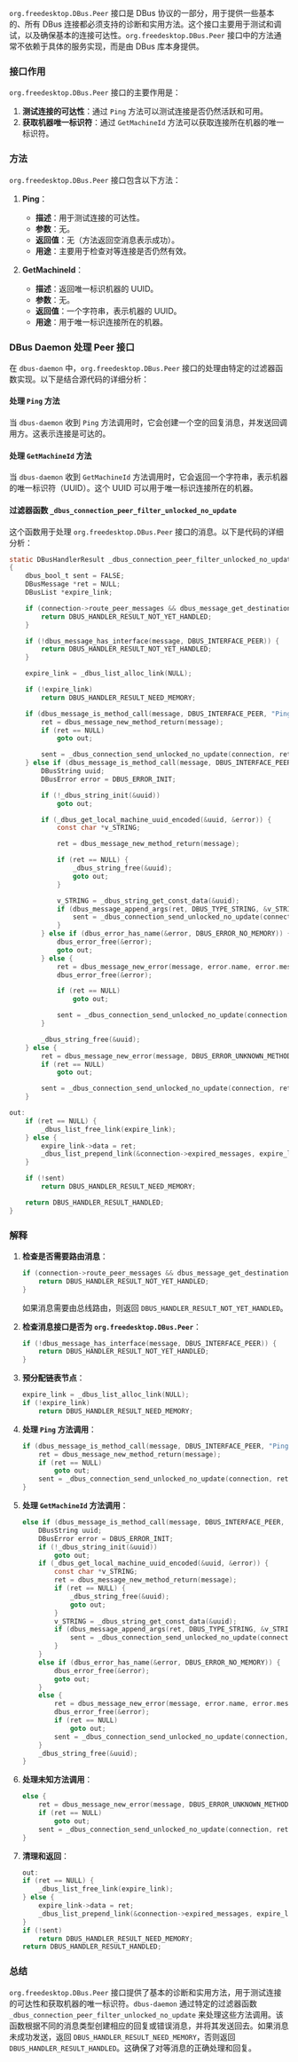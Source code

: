 `org.freedesktop.DBus.Peer` 接口是 DBus 协议的一部分，用于提供一些基本的、所有 DBus 连接都必须支持的诊断和实用方法。这个接口主要用于测试和调试，以及确保基本的连接可达性。`org.freedesktop.DBus.Peer` 接口中的方法通常不依赖于具体的服务实现，而是由 DBus 库本身提供。

### 接口作用

`org.freedesktop.DBus.Peer` 接口的主要作用是：
1. **测试连接的可达性**：通过 `Ping` 方法可以测试连接是否仍然活跃和可用。
2. **获取机器唯一标识符**：通过 `GetMachineId` 方法可以获取连接所在机器的唯一标识符。

### 方法

`org.freedesktop.DBus.Peer` 接口包含以下方法：

1. **Ping**：
   - **描述**：用于测试连接的可达性。
   - **参数**：无。
   - **返回值**：无（方法返回空消息表示成功）。
   - **用途**：主要用于检查对等连接是否仍然有效。

2. **GetMachineId**：
   - **描述**：返回唯一标识机器的 UUID。
   - **参数**：无。
   - **返回值**：一个字符串，表示机器的 UUID。
   - **用途**：用于唯一标识连接所在的机器。

### DBus Daemon 处理 Peer 接口

在 `dbus-daemon` 中，`org.freedesktop.DBus.Peer` 接口的处理由特定的过滤器函数实现。以下是结合源代码的详细分析：

#### 处理 `Ping` 方法

当 `dbus-daemon` 收到 `Ping` 方法调用时，它会创建一个空的回复消息，并发送回调用方。这表示连接是可达的。

#### 处理 `GetMachineId` 方法

当 `dbus-daemon` 收到 `GetMachineId` 方法调用时，它会返回一个字符串，表示机器的唯一标识符（UUID）。这个 UUID 可以用于唯一标识连接所在的机器。

#### 过滤器函数 `_dbus_connection_peer_filter_unlocked_no_update`

这个函数用于处理 `org.freedesktop.DBus.Peer` 接口的消息。以下是代码的详细分析：

```c
static DBusHandlerResult _dbus_connection_peer_filter_unlocked_no_update(DBusConnection *connection, DBusMessage *message)
{
    dbus_bool_t sent = FALSE;
    DBusMessage *ret = NULL;
    DBusList *expire_link;

    if (connection->route_peer_messages && dbus_message_get_destination(message) != NULL) {
        return DBUS_HANDLER_RESULT_NOT_YET_HANDLED;
    }

    if (!dbus_message_has_interface(message, DBUS_INTERFACE_PEER)) {
        return DBUS_HANDLER_RESULT_NOT_YET_HANDLED;
    }

    expire_link = _dbus_list_alloc_link(NULL);

    if (!expire_link)
        return DBUS_HANDLER_RESULT_NEED_MEMORY;

    if (dbus_message_is_method_call(message, DBUS_INTERFACE_PEER, "Ping")) {
        ret = dbus_message_new_method_return(message);
        if (ret == NULL)
            goto out;

        sent = _dbus_connection_send_unlocked_no_update(connection, ret, NULL);
    } else if (dbus_message_is_method_call(message, DBUS_INTERFACE_PEER, "GetMachineId")) {
        DBusString uuid;
        DBusError error = DBUS_ERROR_INIT;

        if (!_dbus_string_init(&uuid))
            goto out;

        if (_dbus_get_local_machine_uuid_encoded(&uuid, &error)) {
            const char *v_STRING;

            ret = dbus_message_new_method_return(message);

            if (ret == NULL) {
                _dbus_string_free(&uuid);
                goto out;
            }

            v_STRING = _dbus_string_get_const_data(&uuid);
            if (dbus_message_append_args(ret, DBUS_TYPE_STRING, &v_STRING, DBUS_TYPE_INVALID)) {
                sent = _dbus_connection_send_unlocked_no_update(connection, ret, NULL);
            }
        } else if (dbus_error_has_name(&error, DBUS_ERROR_NO_MEMORY)) {
            dbus_error_free(&error);
            goto out;
        } else {
            ret = dbus_message_new_error(message, error.name, error.message);
            dbus_error_free(&error);

            if (ret == NULL)
                goto out;

            sent = _dbus_connection_send_unlocked_no_update(connection, ret, NULL);
        }

        _dbus_string_free(&uuid);
    } else {
        ret = dbus_message_new_error(message, DBUS_ERROR_UNKNOWN_METHOD, "Unknown method invoked on org.freedesktop.DBus.Peer interface");
        if (ret == NULL)
            goto out;

        sent = _dbus_connection_send_unlocked_no_update(connection, ret, NULL);
    }

out:
    if (ret == NULL) {
        _dbus_list_free_link(expire_link);
    } else {
        expire_link->data = ret;
        _dbus_list_prepend_link(&connection->expired_messages, expire_link);
    }

    if (!sent)
        return DBUS_HANDLER_RESULT_NEED_MEMORY;

    return DBUS_HANDLER_RESULT_HANDLED;
}
```

### 解释

1. **检查是否需要路由消息**：
   ```c
   if (connection->route_peer_messages && dbus_message_get_destination(message) != NULL) {
       return DBUS_HANDLER_RESULT_NOT_YET_HANDLED;
   }
   ```
   如果消息需要由总线路由，则返回 `DBUS_HANDLER_RESULT_NOT_YET_HANDLED`。

2. **检查消息接口是否为 `org.freedesktop.DBus.Peer`**：
   ```c
   if (!dbus_message_has_interface(message, DBUS_INTERFACE_PEER)) {
       return DBUS_HANDLER_RESULT_NOT_YET_HANDLED;
   }
   ```

3. **预分配链表节点**：
   ```c
   expire_link = _dbus_list_alloc_link(NULL);
   if (!expire_link)
       return DBUS_HANDLER_RESULT_NEED_MEMORY;
   ```

4. **处理 `Ping` 方法调用**：
   ```c
   if (dbus_message_is_method_call(message, DBUS_INTERFACE_PEER, "Ping")) {
       ret = dbus_message_new_method_return(message);
       if (ret == NULL)
           goto out;
       sent = _dbus_connection_send_unlocked_no_update(connection, ret, NULL);
   }
   ```

5. **处理 `GetMachineId` 方法调用**：
   ```c
   else if (dbus_message_is_method_call(message, DBUS_INTERFACE_PEER, "GetMachineId")) {
       DBusString uuid;
       DBusError error = DBUS_ERROR_INIT;
       if (!_dbus_string_init(&uuid))
           goto out;
       if (_dbus_get_local_machine_uuid_encoded(&uuid, &error)) {
           const char *v_STRING;
           ret = dbus_message_new_method_return(message);
           if (ret == NULL) {
               _dbus_string_free(&uuid);
               goto out;
           }
           v_STRING = _dbus_string_get_const_data(&uuid);
           if (dbus_message_append_args(ret, DBUS_TYPE_STRING, &v_STRING, DBUS_TYPE_INVALID)) {
               sent = _dbus_connection_send_unlocked_no_update(connection, ret, NULL);
           }
       }
       else if (dbus_error_has_name(&error, DBUS_ERROR_NO_MEMORY)) {
           dbus_error_free(&error);
           goto out;
       }
       else {
           ret = dbus_message_new_error(message, error.name, error.message);
           dbus_error_free(&error);
           if (ret == NULL)
               goto out;
           sent = _dbus_connection_send_unlocked_no_update(connection, ret, NULL);
       }
       _dbus_string_free(&uuid);
   }
   ```

6. **处理未知方法调用**：
   ```c
   else {
       ret = dbus_message_new_error(message, DBUS_ERROR_UNKNOWN_METHOD, "Unknown method invoked on org.freedesktop.DBus.Peer interface");
       if (ret == NULL)
           goto out;
       sent = _dbus_connection_send_unlocked_no_update(connection, ret, NULL);
   }
   ```

7. **清理和返回**：
   ```c
   out:
   if (ret == NULL) {
       _dbus_list_free_link(expire_link);
   } else {
       expire_link->data = ret;
       _dbus_list_prepend_link(&connection->expired_messages, expire_link);
   }
   if (!sent)
       return DBUS_HANDLER_RESULT_NEED_MEMORY;
   return DBUS_HANDLER_RESULT_HANDLED;
   ```

### 总结

`org.freedesktop.DBus.Peer` 接口提供了基本的诊断和实用方法，用于测试连接的可达性和获取机器的唯一标识符。`dbus-daemon` 通过特定的过滤器函数 `_dbus_connection_peer_filter_unlocked_no_update` 来处理这些方法调用。该函数根据不同的消息类型创建相应的回复或错误消息，并将其发送回去。如果消息未成功发送，返回 `DBUS_HANDLER_RESULT_NEED_MEMORY`，否则返回 `DBUS_HANDLER_RESULT_HANDLED`。这确保了对等消息的正确处理和回复。